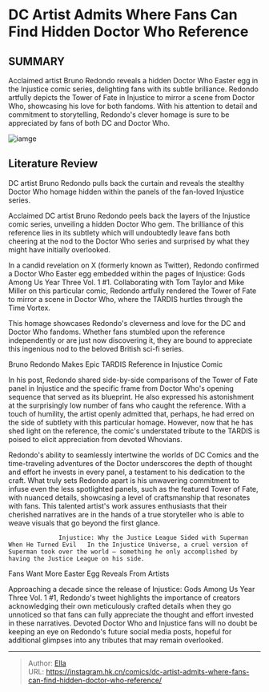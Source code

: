 # DC Artist Admits Where Fans Can Find Hidden Doctor Who Reference


## SUMMARY 



  Acclaimed artist Bruno Redondo reveals a hidden Doctor Who Easter egg in the Injustice comic series, delighting fans with its subtle brilliance.   Redondo artfully depicts the Tower of Fate in Injustice to mirror a scene from Doctor Who, showcasing his love for both fandoms.   With his attention to detail and commitment to storytelling, Redondo&#39;s clever homage is sure to be appreciated by fans of both DC and Doctor Who.  

![iamge](https://static1.srcdn.com/wordpress/wp-content/uploads/2023/08/doctor-who-tardis.jpg)

## Literature Review

DC artist Bruno Redondo pulls back the curtain and reveals the stealthy Doctor Who homage hidden within the panels of the fan-loved Injustice series.




Acclaimed DC artist Bruno Redondo peels back the layers of the Injustice comic series, unveiling a hidden Doctor Who gem. The brilliance of this reference lies in its subtlety which will undoubtedly leave fans both cheering at the nod to the Doctor Who series and surprised by what they might have initially overlooked.




In a candid revelation on X (formerly known as Twitter), Redondo confirmed a Doctor Who Easter egg embedded within the pages of Injustice: Gods Among Us Year Three Vol. 1 #1. Collaborating with Tom Taylor and Mike Miller on this particular comic, Redondo artfully rendered the Tower of Fate to mirror a scene in Doctor Who, where the TARDIS hurtles through the Time Vortex. 


 

This homage showcases Redondo&#39;s cleverness and love for the DC and Doctor Who fandoms. Whether fans stumbled upon the reference independently or are just now discovering it, they are bound to appreciate this ingenious nod to the beloved British sci-fi series.


 Bruno Redondo Makes Epic TARDIS Reference in Injustice Comic 
          




In his post, Redondo shared side-by-side comparisons of the Tower of Fate panel in Injustice and the specific frame from Doctor Who&#39;s opening sequence that served as its blueprint. He also expressed his astonishment at the surprisingly low number of fans who caught the reference. With a touch of humility, the artist openly admitted that, perhaps, he had erred on the side of subtlety with this particular homage. However, now that he has shed light on the reference, the comic&#39;s understated tribute to the TARDIS is poised to elicit appreciation from devoted Whovians.

Redondo&#39;s ability to seamlessly intertwine the worlds of DC Comics and the time-traveling adventures of the Doctor underscores the depth of thought and effort he invests in every panel, a testament to his dedication to the craft. What truly sets Redondo apart is his unwavering commitment to infuse even the less spotlighted panels, such as the featured Tower of Fate, with nuanced details, showcasing a level of craftsmanship that resonates with fans. This talented artist&#39;s work assures enthusiasts that their cherished narratives are in the hands of a true storyteller who is able to weave visuals that go beyond the first glance.




                  Injustice: Why the Justice League Sided with Superman When He Turned Evil   In the Injustice Universe, a cruel version of Superman took over the world — something he only accomplished by having the Justice League on his side.   



 Fans Want More Easter Egg Reveals From Artists 
          

Approaching a decade since the release of Injustice: Gods Among Us Year Three Vol. 1 #1, Redondo&#39;s tweet highlights the importance of creators acknowledging their own meticulously crafted details when they go unnoticed so that fans can fully appreciate the thought and effort invested in these narratives. Devoted Doctor Who and Injustice fans will no doubt be keeping an eye on Redondo&#39;s future social media posts, hopeful for additional glimpses into any tributes that may remain overlooked.



---

> Author: [Ella](https://instagram.hk.cn/)  
> URL: https://instagram.hk.cn/comics/dc-artist-admits-where-fans-can-find-hidden-doctor-who-reference/  

